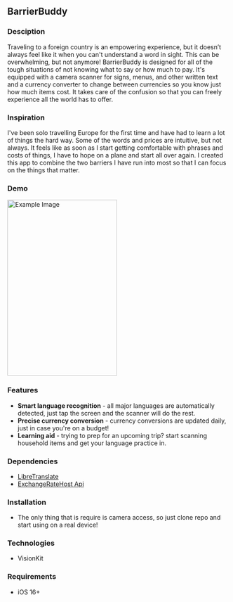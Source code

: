 ## BarrierBuddy

### Desciption 
Traveling to a foreign country is an empowering experience, but it doesn’t always feel like it when you can't understand a word in sight. This can be overwhelming, but not anymore! BarrierBuddy is designed for all of the tough situations of not knowing what to say or how much to pay. It's equipped with a camera scanner for signs, menus, and other written text and a currency converter to change between currencies so you know just how much items cost. It takes care of the confusion so that you can freely experience all the world has to offer. 

### Inspiration 
I've been solo travelling Europe for the first time and have had to learn a lot of things the hard way. Some of the words and prices are intuitive, but not always. It feels like as soon as I start getting comfortable with phrases and costs of things, I have to hope on a plane and start all over again. I created this app to combine the two barriers I have run into most so that I can focus on the things that matter.  

### Demo 
<img src="barrier-buddy-gif.gif" alt="Example Image" width="250" height="400"/>

### Features 
- **Smart language recognition** - all major languages are automatically detected, just tap the screen and the scanner will do the rest. 
- **Precise currency conversion** - currency conversions are updated daily, just in case you're on a budget!
- **Learning aid** - trying to prep for an upcoming trip? start scanning household items and get your language practice in. 

### Dependencies 
- [LibreTranslate](https://github.com/wacumov/libretranslate.git)
- [ExchangeRateHost Api](https://exchangerate.host)

### Installation  
- The only thing that is require is camera access, so just clone repo and start using on a real device!

### Technologies 
- VisionKit 
  
### Requirements 
- iOS 16+ 
